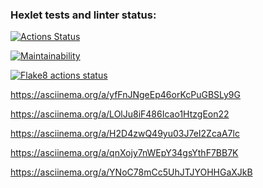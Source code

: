 ### Hexlet tests and linter status:
[![Actions Status](https://github.com/twistby/python-project-lvl1/workflows/hexlet-check/badge.svg)](https://github.com/twistby/python-project-lvl1/actions)

[![Maintainability](https://api.codeclimate.com/v1/badges/a99a88d28ad37a79dbf6/maintainability)](https://codeclimate.com/github/codeclimate/codeclimate/maintainability)

[![Flake8 actions status](https://github.com/twistby/python-project-lvl1/workflows/flake8%20Lint/badge.svg)](https://github.com/twistby/python-project-lvl1/actions)

https://asciinema.org/a/yfFnJNgeEp46orKcPuGBSLy9G

https://asciinema.org/a/LOlJu8iF486Icao1HtzgEon22

https://asciinema.org/a/H2D4zwQ49yu03J7eI2ZcaA7lc

https://asciinema.org/a/qnXojy7nWEpY34gsYthF7BB7K

https://asciinema.org/a/YNoC78mCc5UhJTJYOHHGaXJkB